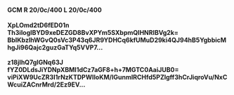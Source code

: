 #### GCM R 20/0c/400 L 20/0c/400
**XpLOmd2tD6fED01n**<br/>**Th3iIogIBYD9xeDEZGD8BvXPYm5SXbpmQlHNRIBVg2k=**<br/>**BbIKbzIhWGvQ0sVc3P43q6JR9YDHCq6kfUMuD29ki4QJ94hB5YgbbicMhgJi96Qajc2guzGaTYq5VVP7...**<br/><br/>
**z18jIhQ7gIGNq63J**<br/>**fYZ0DLdsJiYDNpXBMl1dCz7aGF8+h+7MGTC0AaiJUB0=**<br/>**viPiXW9UcZR3I1rNzKTDPWIIoKM/lGunmlRCHfd5PZlgff3hCrJiqroVu/NxCWcuiZACnrMrd/2Ez9EV...**